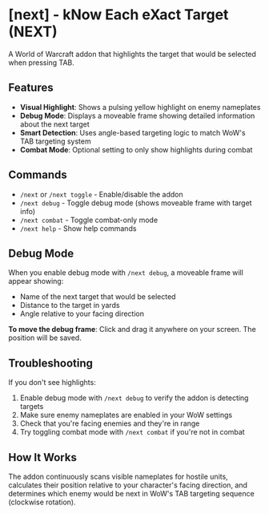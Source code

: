 # [next] - kNow Each eXact Target (NEXT)

A World of Warcraft addon that highlights the target that would be selected when pressing TAB.

## Features

- **Visual Highlight**: Shows a pulsing yellow highlight on enemy nameplates
- **Debug Mode**: Displays a moveable frame showing detailed information about the next target
- **Smart Detection**: Uses angle-based targeting logic to match WoW's TAB targeting system
- **Combat Mode**: Optional setting to only show highlights during combat

## Commands

- `/next` or `/next toggle` - Enable/disable the addon
- `/next debug` - Toggle debug mode (shows moveable frame with target info)
- `/next combat` - Toggle combat-only mode
- `/next help` - Show help commands

## Debug Mode

When you enable debug mode with `/next debug`, a moveable frame will appear showing:
- Name of the next target that would be selected
- Distance to the target in yards
- Angle relative to your facing direction

**To move the debug frame**: Click and drag it anywhere on your screen. The position will be saved.

## Troubleshooting

If you don't see highlights:
1. Enable debug mode with `/next debug` to verify the addon is detecting targets
2. Make sure enemy nameplates are enabled in your WoW settings
3. Check that you're facing enemies and they're in range
4. Try toggling combat mode with `/next combat` if you're not in combat

## How It Works

The addon continuously scans visible nameplates for hostile units, calculates their position relative to your character's facing direction, and determines which enemy would be next in WoW's TAB targeting sequence (clockwise rotation).

